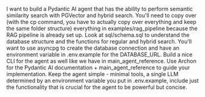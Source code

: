 I want to build a Pydantic AI agent that has the ability to perform semantic similarity search with PGVector and hybrid search. You'll need to copy over (with the cp command, you have to actually copy over everything and keep the same folder structure) everything in examples/rag_pipeline because the RAG pipeline is already set up. Look at sql/schema.sql to understand the database structure and the functions for regular and hybrid search. You'll want to use asyncpg to create the database connection and have an environment variable in .env.example for the DATABASE_URL. Build a nice CLI for the agent as well like we have in main_agent_reference. Use Archon for the Pydantic AI documentation + main_agent_reference to guide your implementation. Keep the agent simple - minimal tools, a single LLM determined by an environment variable you put in .env.example, include just the functionality that is crucial for the agent to be powerful but concise.